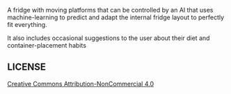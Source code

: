 A fridge with moving platforms that can be controlled by an AI that uses machine-learning to predict and adapt the internal fridge layout to perfectly fit everything.

It also includes occasional suggestions to the user about their diet and container-placement habits

## LICENSE

[Creative Commons Attribution-NonCommercial 4.0](https://creativecommons.org/licenses/by-nc/4.0/legalcode)
